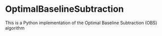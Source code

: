 # OptimalBaselineSubtraction
This is a Python implementation of the Optimal Baseline Subtraction (OBS) algorithm
